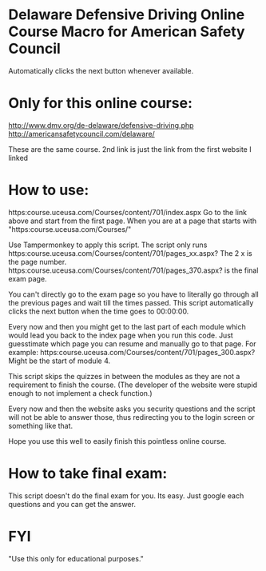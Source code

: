# Delaware Defensive Driving Online Course Macro for American Safety Council
Automatically clicks the next button whenever available.

# Only for this online course:
http://www.dmv.org/de-delaware/defensive-driving.php
http://americansafetycouncil.com/delaware/

These are the same course. 2nd link is just the link from the first website I linked

# How to use:
https:course.uceusa.com/Courses/content/701/index.aspx
Go to the link above and start from the first page. When you are at a page that starts with "https:course.uceusa.com/Courses/"

Use Tampermonkey to apply this script. The script only runs
https:course.uceusa.com/Courses/content/701/pages_xx.aspx?
The 2 x is the page number.
https:course.uceusa.com/Courses/content/701/pages_370.aspx? is the final exam page.

You can't directly go to the exam page so you have to literally go through all the previous pages and wait till the times passed.
This script automatically clicks the next button when the time goes to 00:00:00.

Every now and then you might get to the last part of each module which would lead you back to the index page when you run this code.
Just guesstimate which page you can resume and manually go to that page. For example: https:course.uceusa.com/Courses/content/701/pages_300.aspx? Might be the start of module 4.

This script skips the quizzes in between the modules as they are not a requirement to finish the course. (The developer of the website were stupid enough to not implement a check function.)

Every now and then the website asks you security questions and the script will not be able to answer those, thus redirecting you to the login screen or something like that.

Hope you use this well to easily finish this pointless online course.

# How to take final exam:
This script doesn't do the final exam for you. Its easy.
Just google each questions and you can get the answer.

# FYI
"Use this only for educational purposes."

